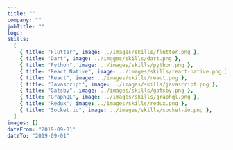 ```yaml
---
title: ""
company: ""
jobTitle: ""
logo:
skills:
  [
    { title: "Flutter", image: ../images/skills/flutter.png },
    { title: "Dart", image: ../images/skills/dart.png },
    { title: "Python", image: ../images/skills/python.png },
    { title: "React Native", image: ../images/skills/react-native.png },
    { title: "React", image: ../images/skills/react.png },
    { title: "Javascript", image: ../images/skills/javascript.png },
    { title: "Gatsby", image: ../images/skills/gatsby.png },
    { title: "GraphQL", image: ../images/skills/graphql.png },
    { title: "Redux", image: ../images/skills/redux.png },
    { title: "Socket.io", image: ../images/skills/socket-io.png },
  ]
images: []
dateFrom: "2019-09-01"
dateTo: "2019-09-01"
---
```

